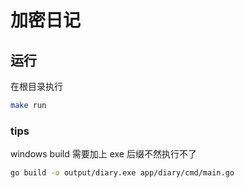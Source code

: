 # 加密日记

## 运行

在根目录执行

```bash
make run
```

### tips

windows build 需要加上 exe 后缀不然执行不了

```bash
go build -o output/diary.exe app/diary/cmd/main.go
```
